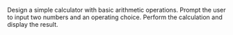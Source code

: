 Design a simple calculator with basic arithmetic operations. Prompt the user to input two numbers and an operating choice. Perform the calculation and display the result.
